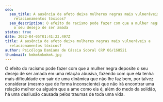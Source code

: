 ```yaml
---
seo:
  seo_title: A ausência de afeto deixa mulheres negras mais vulneráveis a
    relacionamentos tóxicos?
  seo_description: O efeito do racismo pode fazer com que a mulher negra deposite
    o seu desejo de ser amada
status: true
date: 2022-04-05T01:41:23.497Z
title: A ausência de afeto deixa mulheres negras mais vulneráveis a
  relacionamentos tóxicos?
author: Psicóloga Damiana de Cássia Sobral CRP 06/168521
thumbnail: kmkmkmkmkmk.jpg
---
```

<!--StartFragment-->

O efeito do racismo pode fazer com que a mulher negra deposite o seu desejo de ser amada em uma relação abusiva, fazendo com que ela tenha mais dificuldade em sair de uma dinâmica que não lhe faz bem, por talvez considerar (mesmo que de forma inconsciente) que não irá encontrar uma relação melhor ou alguém que a ame como ela é, além do medo da solidão, há uma desilusão causada pelos traumas de toda uma vida.

<!--EndFragment-->